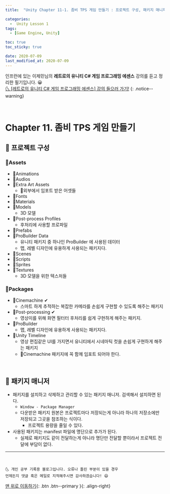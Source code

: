 ```yaml
---
title:  "Unity Chapter 11-1. 좀비 TPS 게임 만들기 : 프로젝트 구성, 패키지 매니저" 

categories:
  -  Unity Lesson 1 
tags:
  - [Game Engine, Unity]

toc: true
toc_sticky: true

date: 2020-07-09
last_modified_at: 2020-07-09
---
```


인프런에 있는 이제민님의 **레트로의 유니티 C# 게임 프로그래밍 에센스** 강의를 듣고 정리한 필기입니다. 😀  
[🌜 [레트로의 유니티 C# 게임 프로그래밍 에센스] 강의 들으러 가기!](https://www.inflearn.com/course/%EC%9C%A0%EB%8B%88%ED%8B%B0-%EA%B2%8C%EC%9E%84-%ED%94%84%EB%A1%9C%EA%B7%B8%EB%9E%98%EB%B0%8D-%EC%97%90%EC%84%BC%EC%8A%A4)
{: .notice--warning}

<br>

# Chapter 11. 좀비 TPS 게임 만들기 


## 🔔 프로젝트 구성

### 📂Assets
  - 📂Animations
  - 📂Audios
  - 📂Extra Art Assets
    - 📂외부에서 임포트 받은 어셋들
  - 📂Fonts
  - 📂Materials
  - 📂Models
    - 3D 모델
  - 📂Post-process Profiles
    - 후처리에 사용할 프로파일
  - 📂Prefabs
  - 📂ProBuilder Data
    - 유니티 패키지 중 하나인 ProBuilder 에 사용된 데이터
    - 맵, 레벨 디자인에 유용하게 사용되는 패키지다.
  - 📂Scenes
  - 📂Scripts
  - 📂Sprites
  - 📂Textures
    - 3D 모델을 위한 텍스처들

### 📂Packages
  - 📂Cinemachine ✔
    - 스마트 하게 추적하는 복잡한 카메라를 손쉽게 구현할 수 있도록 해주는 패키지
  - 📂Post-processing ✔
    - 영상미를 위해 화면 필터터 후처리를 쉽게 구현하게 해주는 패키지.
  - 📂ProBuilder
    - 맵, 레벨 디자인에 유용하게 사용되는 패키지다.
  - 📂Unity Timeline
    - 영상 편집같은 UI를 가지면서 유니티에서 시네마틱 컷을 손쉽게 구현하게 해주는 패키지
    - 📂Cinemachine 패키지에 꼭 함께 임포트 되어야 한다.

<br>

## 🔔 패키지 매니저

- 패키지를 설치하고 삭제하고 관리할 수 있는 패키지 매니저. 검색해서 설치하면 된다.
  - `Window - Package Manager`
  - 다운받은 패키지 원본은 프로젝트마다 저장되는게 아니라 하나의 저장소에만 저장되고 그곳을 참조하는 식이다.
    - 프로젝트 용량을 줄일 수 있다.
- 사용된 패키지는 manifest 파일에 명단으로 추가가 된다.
  - 실제로 패키지도 같이 전달하는게 아니라 명단만 전달할 뿐이라서 프로젝트 전달에 부담이 없다.

***
<br>

    🌜 개인 공부 기록용 블로그입니다. 오류나 틀린 부분이 있을 경우 
    언제든지 댓글 혹은 메일로 지적해주시면 감사하겠습니다! 😄

[맨 위로 이동하기](#){: .btn .btn--primary }{: .align-right}

<br>
